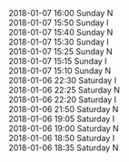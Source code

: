 2018-01-07 16:00 Sunday  N  
2018-01-07 15:50 Sunday  I  
2018-01-07 15:40 Sunday  N  
2018-01-07 15:30 Sunday  I  
2018-01-07 15:25 Sunday  N  
2018-01-07 15:15 Sunday  I  
2018-01-07 15:10 Sunday  N  
2018-01-06 22:30 Saturday  I  
2018-01-06 22:25 Saturday  N  
2018-01-06 22:20 Saturday  I  
2018-01-06 21:50 Saturday  N  
2018-01-06 19:05 Saturday  I  
2018-01-06 19:00 Saturday  N  
2018-01-06 18:50 Saturday  I  
2018-01-06 18:35 Saturday  N  
